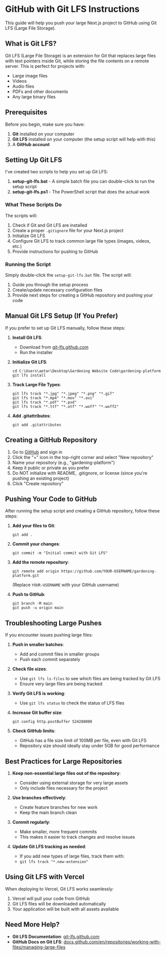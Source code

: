 # GitHub with Git LFS Instructions

This guide will help you push your large Next.js project to GitHub using Git LFS (Large File Storage).

## What is Git LFS?

Git LFS (Large File Storage) is an extension for Git that replaces large files with text pointers inside Git, while storing the file contents on a remote server. This is perfect for projects with:

- Large image files
- Videos
- Audio files
- PDFs and other documents
- Any large binary files

## Prerequisites

Before you begin, make sure you have:

1. **Git** installed on your computer
2. **Git LFS** installed on your computer (the setup script will help with this)
3. A **GitHub account**

## Setting Up Git LFS

I've created two scripts to help you set up Git LFS:

1. **setup-git-lfs.bat** - A simple batch file you can double-click to run the setup script
2. **setup-git-lfs.ps1** - The PowerShell script that does the actual work

### What These Scripts Do

The scripts will:

1. Check if Git and Git LFS are installed
2. Create a proper `.gitignore` file for your Next.js project
3. Initialize Git LFS
4. Configure Git LFS to track common large file types (images, videos, etc.)
5. Provide instructions for pushing to GitHub

### Running the Script

Simply double-click the `setup-git-lfs.bat` file. The script will:

1. Guide you through the setup process
2. Create/update necessary configuration files
3. Provide next steps for creating a GitHub repository and pushing your code

## Manual Git LFS Setup (If You Prefer)

If you prefer to set up Git LFS manually, follow these steps:

1. **Install Git LFS**:
   - Download from [git-lfs.github.com](https://git-lfs.github.com/)
   - Run the installer

2. **Initialize Git LFS**:
   ```
   cd C:\Users\aetar\Desktop\Gardening Website Code\gardening-platform
   git lfs install
   ```

3. **Track Large File Types**:
   ```
   git lfs track "*.jpg" "*.jpeg" "*.png" "*.gif"
   git lfs track "*.mp4" "*.mov" "*.avi"
   git lfs track "*.pdf" "*.psd"
   git lfs track "*.ttf" "*.otf" "*.woff" "*.woff2"
   ```

4. **Add .gitattributes**:
   ```
   git add .gitattributes
   ```

## Creating a GitHub Repository

1. Go to [GitHub](https://github.com) and sign in
2. Click the "+" icon in the top-right corner and select "New repository"
3. Name your repository (e.g., "gardening-platform")
4. Keep it public or private as you prefer
5. Do NOT initialize with README, .gitignore, or license (since you're pushing an existing project)
6. Click "Create repository"

## Pushing Your Code to GitHub

After running the setup script and creating a GitHub repository, follow these steps:

1. **Add your files to Git**:
   ```
   git add .
   ```

2. **Commit your changes**:
   ```
   git commit -m "Initial commit with Git LFS"
   ```

3. **Add the remote repository**:
   ```
   git remote add origin https://github.com/YOUR-USERNAME/gardening-platform.git
   ```
   (Replace `YOUR-USERNAME` with your GitHub username)

4. **Push to GitHub**:
   ```
   git branch -M main
   git push -u origin main
   ```

## Troubleshooting Large Pushes

If you encounter issues pushing large files:

1. **Push in smaller batches**:
   - Add and commit files in smaller groups
   - Push each commit separately

2. **Check file sizes**:
   - Use `git lfs ls-files` to see which files are being tracked by Git LFS
   - Ensure very large files are being tracked

3. **Verify Git LFS is working**:
   - Use `git lfs status` to check the status of LFS files

4. **Increase Git buffer size**:
   ```
   git config http.postBuffer 524288000
   ```

5. **Check GitHub limits**:
   - GitHub has a file size limit of 100MB per file, even with Git LFS
   - Repository size should ideally stay under 5GB for good performance

## Best Practices for Large Repositories

1. **Keep non-essential large files out of the repository**:
   - Consider using external storage for very large assets
   - Only include files necessary for the project

2. **Use branches effectively**:
   - Create feature branches for new work
   - Keep the main branch clean

3. **Commit regularly**:
   - Make smaller, more frequent commits
   - This makes it easier to track changes and resolve issues

4. **Update Git LFS tracking as needed**:
   - If you add new types of large files, track them with:
   - `git lfs track "*.new-extension"`

## Using Git LFS with Vercel

When deploying to Vercel, Git LFS works seamlessly:

1. Vercel will pull your code from GitHub
2. Git LFS files will be downloaded automatically
3. Your application will be built with all assets available

## Need More Help?

- **Git LFS Documentation**: [git-lfs.github.com](https://git-lfs.github.com/)
- **GitHub Docs on Git LFS**: [docs.github.com/en/repositories/working-with-files/managing-large-files](https://docs.github.com/en/repositories/working-with-files/managing-large-files)
